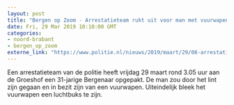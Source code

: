 ```yaml
---
layout: post
title: "Bergen op Zoom - Arrestatieteam rukt uit voor man met vuurwapen"
date: Fri, 29 Mar 2019 10:10:00 GMT
categories: 
- noord-brabant 
- bergen_op_zoom 
externe_link: "https://www.politie.nl/nieuws/2019/maart/29/08-arrestatieteam-rukt-uit-voor-man-met-vuurwapen.html"
---
```


Een arrestatieteam van de politie heeft vrijdag 29 maart rond 3.05 uur aan de Groeshof een 31-jarige Bergenaar opgepakt. De man zou door het lint zijn gegaan en in bezit zijn van een vuurwapen. Uiteindelijk bleek het vuurwapen een luchtbuks te zijn.
